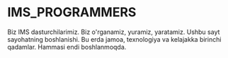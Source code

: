 # IMS_PROGRAMMERS
Biz IMS dasturchilarimiz. Biz o'rganamiz, yuramiz, yaratamiz. Ushbu sayt sayohatning boshlanishi. Bu erda jamoa, texnologiya va kelajakka birinchi qadamlar. Hammasi endi boshlanmoqda.
